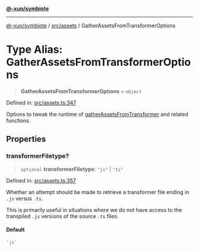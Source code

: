 [**@-xun/symbiote**](../../../README.md)

***

[@-xun/symbiote](../../../README.md) / [src/assets](../README.md) / GatherAssetsFromTransformerOptions

# Type Alias: GatherAssetsFromTransformerOptions

> **GatherAssetsFromTransformerOptions** = `object`

Defined in: [src/assets.ts:347](https://github.com/Xunnamius/symbiote/blob/ed48d0dc6e3c473abf99750adfa07c536cba0e98/src/assets.ts#L347)

Options to tweak the runtime of [gatherAssetsFromTransformer](../functions/gatherAssetsFromTransformer.md) and
related functions.

## Properties

### transformerFiletype?

> `optional` **transformerFiletype**: `"js"` \| `"ts"`

Defined in: [src/assets.ts:357](https://github.com/Xunnamius/symbiote/blob/ed48d0dc6e3c473abf99750adfa07c536cba0e98/src/assets.ts#L357)

Whether an attempt should be made to retrieve a transformer file ending in
`.js` versus `.ts`.

This is primarily useful in situations where we do not have access to the
transpiled `.js` versions of the source `.ts` files.

#### Default

```ts
'js'
```
